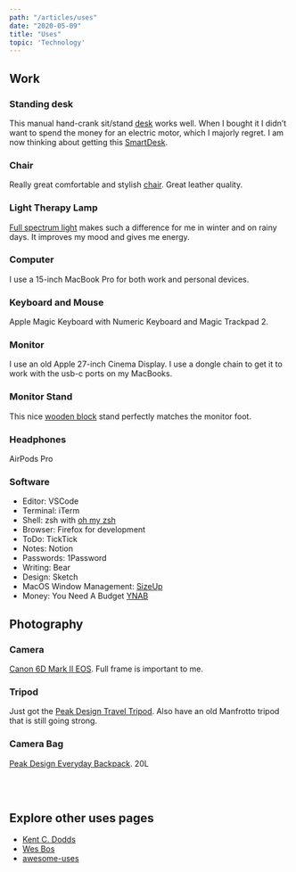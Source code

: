 ```yaml
---
path: "/articles/uses"
date: "2020-05-09"
title: "Uses"
topic: 'Technology'
---
```


## Work

### Standing desk 
This manual hand-crank sit/stand [desk](https://www.ikea.com/us/en/p/skarsta-desk-sit-stand-white-s89324812/) works well.  When I bought it I didn’t want to spend the money for an electric motor, which I majorly regret.  I am now thinking about getting this [SmartDesk](https://www.autonomous.ai/standing-desks/smartdesk-2-business?option1=1&option2=6&option16=38&option17=41).

### Chair 
Really great comfortable and stylish [chair](https://www.ikea.com/us/en/p/alefjaell-office-chair-grann-golden-brown-70419985/).  Great leather quality.

### Light Therapy Lamp
[Full spectrum light](https://www.verilux.com/collections/happylight-therapy-lamps-boxes/products/happylight-lumi) makes such a difference for me in winter and on rainy days.  It improves my mood and gives me energy.


### Computer
I use a 15-inch MacBook Pro for both work and personal devices.

### Keyboard and Mouse
Apple Magic Keyboard with Numeric Keyboard and Magic Trackpad 2.

### Monitor
I use an old Apple 27-inch Cinema Display.  I use a dongle chain to get it to work with the usb-c ports on my MacBooks.

### Monitor Stand
This nice [wooden block](https://www.etsy.com/listing/113504434/the-last-stand-for-thunderbolt-imac-and?ref=yr_purchases) stand perfectly matches the monitor foot.

### Headphones
AirPods Pro

### Software

- Editor: VSCode
- Terminal: iTerm
- Shell: zsh with [oh my zsh](https://ohmyz.sh)
- Browser: Firefox for development
- ToDo: TickTick
- Notes: Notion
- Passwords: 1Password
- Writing: Bear
- Design: Sketch
- MacOS Window Management: [SizeUp](http://www.irradiatedsoftware.com/sizeup/)
- Money: You Need A Budget [YNAB](https://www.youneedabudget.com/)



## Photography
### Camera
[Canon 6D Mark II EOS](https://www.bhphotovideo.com/c/product/1346734-REG/canon_eos_6d_mark_ii.html). Full frame is important to me.

### Tripod
Just got the [Peak Design Travel Tripod](https://www.peakdesign.com/products/travel-tripod).  Also have an old Manfrotto tripod that is still going strong.

### Camera Bag
[Peak Design Everyday Backpack](https://www.peakdesign.com/products/everyday-backpack?variant=29743300837420).  20L


<br />
<br />

## Explore other uses pages
- [Kent C. Dodds](https://kentcdodds.com/uses/) 
- [Wes Bos](https://www.wesbos.com/uses)
- [awesome-uses](https://github.com/wesbos/awesome-uses)